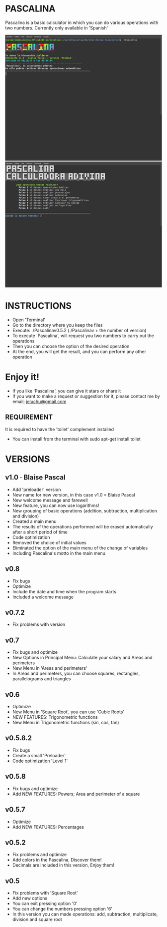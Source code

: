 # PASCALINA
Pascalina is a basic calculator in which you can do various operations with two numbers. Currently only available in 'Spanish'

![Icono GDM](./Fotos/Captura1.png)
![Icono GDM](./Fotos/Captura2.png)

# INSTRUCTIONS
- Open 'Terminal'
- Go to the directory where you keep the files
- Execute: ./Pascalinav0.5.2 (./Pascalinav + the number of version)
- To execute 'Pascalina', will request you two numbers to carry out the operations
- Then you can choose the option of the desired operation
- At the end, you will get the result, and you can perform any other operation

# Enjoy it!
- If you like 'Pascalina', you can give it stars or share it
- If you want to make a request or suggestion for it, please contact me by email; jeluchu@gmail.com

## REQUIREMENT
It is required to have the 'toilet' complement installed
- You can install from the terminal with sudo apt-get install toilet

# VERSIONS

## v1.0 · Blaise Pascal
- Add 'preloader' version
- New name for new version, in this case v1.0 = Blaise Pascal
- New welcome message and farewell
- New feature, you can now use logarithms!
- New grouping of basic operations (addition, subtraction, multiplication and division)
- Created a main menu
- The results of the operations performed will be erased automatically after a short period of time
- Code optimization
- Removed the choice of initial values
- Eliminated the option of the main menu of the change of variables
- Including Pascalina's motto in the main menu

## v0.8
- Fix bugs
- Optimize
- Include the date and time when the program starts
- Included a welcome message


## v0.7.2
- Fix problems with version

## v0.7
- Fix bugs and optimize
- New Options in Principal Menu: Calculate your salary and Areas and perimeters
- New Menu in 'Areas and perimeters'
- In Areas and perimeters, you can choose squares, rectangles, parallelograms and triangles

## v0.6
- Optimize
- New Menu in 'Square Root', you can use 'Cubic Roots'
- NEW FEATURES: Trigonometric functions
- New Menu in Trigonometric functions (sin, cos, tan)

## v0.5.8.2
- Fix bugs
- Create a small 'Preloader'
- Code optimization 'Level 1'

## v0.5.8
- Fix bugs and optimize
- Add NEW FEATURES: Powers; Area and perimeter of a square

## v0.5.7
- Optimize
- Add NEW FEATURES: Percentages

## v0.5.2
- Fix problems and optimize
- Add colors in the Pascalina, Discover them!
- Decimals are included in this version, Enjoy them!

## v0.5
- Fix problems with 'Square Root'
- Add new options
- You can exit pressing option '0'
- You can change the numbers pressing option '6'
- In this version you can made operations: add, subtraction, multiplicate, division and square root


